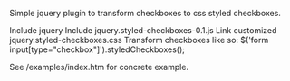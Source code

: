 Simple jquery plugin to transform checkboxes to css styled checkboxes.

Include jquery
Include jquery.styled-checkboxes-0.1.js
Link customized jquery.styled-checkboxes.css
Transform checkboxes like so: $('form input[type="checkbox"]').styledCheckboxes();

See /examples/index.htm for concrete example.